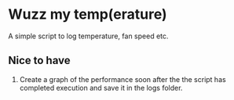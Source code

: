 # Wuzz my temp(erature)

A simple script to log temperature, fan speed etc.

## Nice to have

1. Create a graph of the performance soon after the the script has completed execution and save it in the logs folder.
